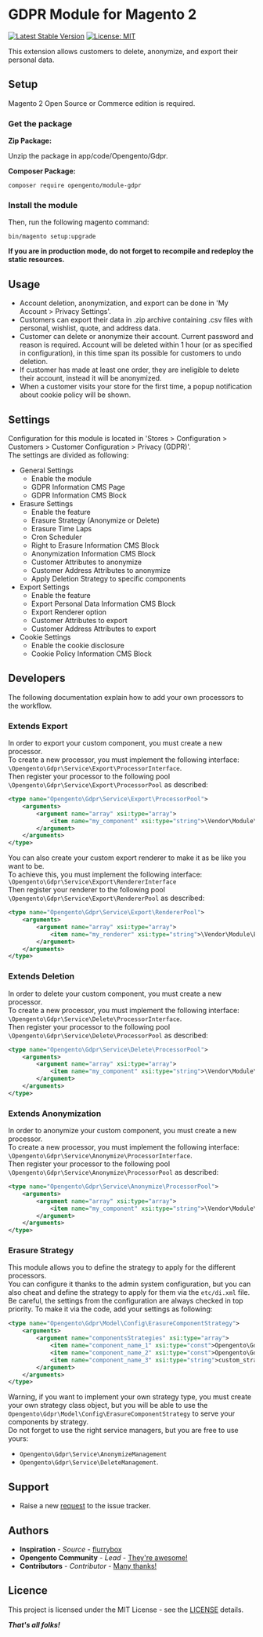# GDPR Module for Magento 2

[![Latest Stable Version](https://img.shields.io/packagist/v/opengento/module-gdpr.svg?style=flat-square)](https://packagist.org/packages/opengento/module-gdpr)
[![License: MIT](https://img.shields.io/github/license/opengento/magento2-gdpr.svg?style=flat-square)](./LICENSE) 


This extension allows customers to delete, anonymize, and export their personal data.


## Setup

Magento 2 Open Source or Commerce edition is required.

### Get the package

**Zip Package:**

Unzip the package in app/code/Opengento/Gdpr.

**Composer Package:**

```
composer require opengento/module-gdpr
```

### Install the module

Then, run the following magento command:

```
bin/magento setup:upgrade
```

**If you are in production mode, do not forget to recompile and redeploy the static resources.**

## Usage

* Account deletion, anonymization, and export can be done in 'My Account > Privacy Settings'.
* Customers can export their data in .zip archive containing .csv files with personal, wishlist, quote, and address data.
* Customer can delete or anonymize their account. Current password and reason is required. Account will be deleted within 1 hour (or as specified in configuration), in this time span its possible for customers to undo deletion.
* If customer has made at least one order, they are ineligible to delete their account, instead it will be anonymized.
* When a customer visits your store for the first time, a popup notification about cookie policy will be shown.

## Settings

Configuration for this module is located in 'Stores > Configuration > Customers > Customer Configuration > Privacy (GDPR)'.  
The settings are divided as following:

* General Settings
  * Enable the module
  * GDPR Information CMS Page
  * GDPR Information CMS Block
* Erasure Settings
  * Enable the feature
  * Erasure Strategy (Anonymize or Delete)
  * Erasure Time Laps
  * Cron Scheduler
  * Right to Erasure Information CMS Block
  * Anonymization Information CMS Block
  * Customer Attributes to anonymize
  * Customer Address Attributes to anonymize
  * Apply Deletion Strategy to specific components 
* Export Settings
  * Enable the feature
  * Export Personal Data Information CMS Block
  * Export Renderer option
  * Customer Attributes to export
  * Customer Address Attributes to export
* Cookie Settings
  * Enable the cookie disclosure
  * Cookie Policy Information CMS Block

## Developers

The following documentation explain how to add your own processors to the workflow.

### Extends Export

In order to export your custom component, you must create a new processor.  
To create a new processor, you must implement the following interface: `\Opengento\Gdpr\Service\Export\ProcessorInterface`.  
Then register your processor to the following pool `\Opengento\Gdpr\Service\Export\ProcessorPool` as described:

```xml
<type name="Opengento\Gdpr\Service\Export\ProcessorPool">
    <arguments>
        <argument name="array" xsi:type="array">
            <item name="my_component" xsi:type="string">\Vendor\Module\ExportProcessor</item>
        </argument>
    </arguments>
</type>
```

You can also create your custom export renderer to make it as be like you want to be.  
To achieve this, you must implement the following interface: `\Opengento\Gdpr\Service\Export\RendererInterface`  
Then register your renderer to the following pool `\Opengento\Gdpr\Service\Export\RendererPool` as described:

```xml
<type name="Opengento\Gdpr\Service\Export\RendererPool">
    <arguments>
        <argument name="array" xsi:type="array">
            <item name="my_renderer" xsi:type="string">\Vendor\Module\ExportRenderer</item>
        </argument>
    </arguments>
</type>
```

### Extends Deletion

In order to delete your custom component, you must create a new processor.  
To create a new processor, you must implement the following interface: `\Opengento\Gdpr\Service\Delete\ProcessorInterface`.  
Then register your processor to the following pool `\Opengento\Gdpr\Service\Delete\ProcessorPool` as described:

```xml
<type name="Opengento\Gdpr\Service\Delete\ProcessorPool">
    <arguments>
        <argument name="array" xsi:type="array">
            <item name="my_component" xsi:type="string">\Vendor\Module\DeleteProcessor</item>
        </argument>
    </arguments>
</type>
```

### Extends Anonymization

In order to anonymize your custom component, you must create a new processor.  
To create a new processor, you must implement the following interface: `\Opengento\Gdpr\Service\Anonymize\ProcessorInterface`.  
Then register your processor to the following pool `\Opengento\Gdpr\Service\Anonymize\ProcessorPool` as described:

```xml
<type name="Opengento\Gdpr\Service\Anonymize\ProcessorPool">
    <arguments>
        <argument name="array" xsi:type="array">
            <item name="my_component" xsi:type="string">\Vendor\Module\AnonymizeProcessor</item>
        </argument>
    </arguments>
</type>
```

### Erasure Strategy

This module allows you to define the strategy to apply for the different processors.  
You can configure it thanks to the admin system configuration, but you can also cheat and
define the strategy to apply for them via the `etc/di.xml` file. Be careful, the settings from the configuration
are always checked in top priority. To make it via the code, add your settings as following:

```xml
<type name="Opengento\Gdpr\Model\Config\ErasureComponentStrategy">
    <arguments>
        <argument name="componentsStrategies" xsi:type="array">
            <item name="component_name_1" xsi:type="const">Opengento\Gdpr\Service\ErasureStrategy::STRATEGY_ANONYMIZE</item>        
            <item name="component_name_2" xsi:type="const">Opengento\Gdpr\Service\ErasureStrategy::STRATEGY_DELETE</item>        
            <item name="component_name_3" xsi:type="string">custom_strategy_code</item>        
        </argument>
    </arguments>
</type>
```

Warning, if you want to implement your own strategy type, you must create your own strategy class object, but you will be able to use the 
`Opengento\Gdpr\Model\Config\ErasureComponentStrategy` to serve your components by strategy.  
Do not forget to use the right service managers, but you are free to use yours:  
- `Opengento\Gdpr\Service\AnonymizeManagement`
- `Opengento\Gdpr\Service\DeleteManagement`.

## Support

- Raise a new [request](https://github.com/opengento/magento2-gdpr/issues) to the issue tracker.

## Authors

- **Inspiration** - *Source* - [flurrybox](https://github.com/flurrybox)
- **Opengento Community** - *Lead* - [They're awesome!](https://github.com/opengento)
- **Contributors** - *Contributor* - [Many thanks!](https://github.com/opengento/magento2-gdpr/graphs/contributors)

## Licence

This project is licensed under the MIT License - see the [LICENSE](./LICENSE) details.

***That's all folks!***
